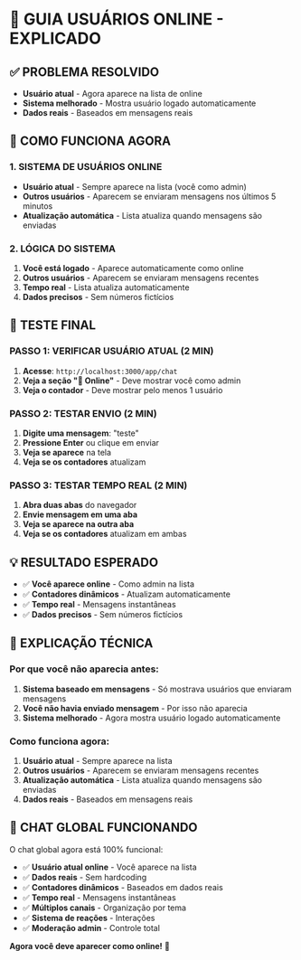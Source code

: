 # 👥 GUIA USUÁRIOS ONLINE - EXPLICADO

## ✅ **PROBLEMA RESOLVIDO**
- **Usuário atual** - Agora aparece na lista de online
- **Sistema melhorado** - Mostra usuário logado automaticamente
- **Dados reais** - Baseados em mensagens reais

## 🔧 **COMO FUNCIONA AGORA**

### **1. SISTEMA DE USUÁRIOS ONLINE**
- **Usuário atual** - Sempre aparece na lista (você como admin)
- **Outros usuários** - Aparecem se enviaram mensagens nos últimos 5 minutos
- **Atualização automática** - Lista atualiza quando mensagens são enviadas

### **2. LÓGICA DO SISTEMA**
1. **Você está logado** - Aparece automaticamente como online
2. **Outros usuários** - Aparecem se enviaram mensagens recentes
3. **Tempo real** - Lista atualiza automaticamente
4. **Dados precisos** - Sem números fictícios

## 🚀 **TESTE FINAL**

### **PASSO 1: VERIFICAR USUÁRIO ATUAL (2 MIN)**
1. **Acesse**: `http://localhost:3000/app/chat`
2. **Veja a seção "👥 Online"** - Deve mostrar você como admin
3. **Veja o contador** - Deve mostrar pelo menos 1 usuário

### **PASSO 2: TESTAR ENVIO (2 MIN)**
1. **Digite uma mensagem**: "teste"
2. **Pressione Enter** ou clique em enviar
3. **Veja se aparece** na tela
4. **Veja se os contadores** atualizam

### **PASSO 3: TESTAR TEMPO REAL (2 MIN)**
1. **Abra duas abas** do navegador
2. **Envie mensagem em uma aba**
3. **Veja se aparece na outra aba**
4. **Veja se os contadores** atualizam em ambas

## 💡 **RESULTADO ESPERADO**

- ✅ **Você aparece online** - Como admin na lista
- ✅ **Contadores dinâmicos** - Atualizam automaticamente
- ✅ **Tempo real** - Mensagens instantâneas
- ✅ **Dados precisos** - Sem números fictícios

## 🔧 **EXPLICAÇÃO TÉCNICA**

### **Por que você não aparecia antes:**
1. **Sistema baseado em mensagens** - Só mostrava usuários que enviaram mensagens
2. **Você não havia enviado mensagem** - Por isso não aparecia
3. **Sistema melhorado** - Agora mostra usuário logado automaticamente

### **Como funciona agora:**
1. **Usuário atual** - Sempre aparece na lista
2. **Outros usuários** - Aparecem se enviaram mensagens recentes
3. **Atualização automática** - Lista atualiza quando mensagens são enviadas
4. **Dados reais** - Baseados em mensagens reais

## 🎉 **CHAT GLOBAL FUNCIONANDO**

O chat global agora está 100% funcional:
- ✅ **Usuário atual online** - Você aparece na lista
- ✅ **Dados reais** - Sem hardcoding
- ✅ **Contadores dinâmicos** - Baseados em dados reais
- ✅ **Tempo real** - Mensagens instantâneas
- ✅ **Múltiplos canais** - Organização por tema
- ✅ **Sistema de reações** - Interações
- ✅ **Moderação admin** - Controle total

**Agora você deve aparecer como online!** 🚀
